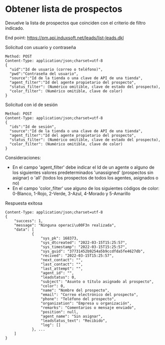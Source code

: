 # Obtener lista de prospectos

Devuelve la lista de prospectos que coinciden con el criterio de filtro indicado.

End point: https://pm.api.induxsoft.net/leads/list-leads.dkl

Solicitud con usuario y contraseña
```
Method: POST
Content-Type: application/json;charset=utf-8
{
  "uid":"Id de usuario (correo o teléfono)",
  "pwd":"Contraseña del usuario",
  "source":"Id de la tienda o una clave de API de una tienda",
  "agent_filter":"Id del agente propietario del prospecto",
  "status_filter": (Numérico omitible, clave de estado del prospecto),
  "color_filter": (Numérico omitible, clave de color)
}
```

Solicitud con id de sesión
```
Method: POST
Content-Type: application/json;charset=utf-8
{
  "ids":"Id de sesión",
  "source":"Id de la tienda o una clave de API de una tienda",
  "agent_filter":"Id del agente propietario del prospecto",
  "status_filter": (Numérico omitible, clave de estado del prospecto),
  "color_filter": (Numérico omitible, clave de color)
}
```

Consideraciones:

* En el campo 'agent_filter' debe indicar el Id de un agente o alguno de los siguientes valores predeterminados 'unassigned' (prospectos sin asignar) o 'all' (todos los prospectos de todos los agentes, asignados o no)
* En el campo 'color_filter' use alguno de los siguientes códigos de color: 0-Blanco, 1-Rojo, 2-Verde, 3-Azul, 4-Morado y 5-Amarillo

Respuesta exitosa

```
Content-Type: application/json;charset=utf-8
{
    "success": 1,
    "message": "Ninguna operaci\u00F3n realizada",
    "data": [
            {
                "sys_pk": 168373,
                "sys_dtcreated": "2022-03-15T15:25:57",
                "sys_timestamp": "2022-03-15T15:25:57",
                "sys_guid": "37731452b9254a5b9ccdfda5fe4627db",
                "recived": "2022-03-15T15:25:57",
                "next_contact": "",
                "last_contact": "",
                "last_attempt": "",
                "agent_id": "",
                "leadstatus": 0,
                "subject": "Asunto o título asignado al prospecto",
                "color": 0,
                "name": "Nombre del prospecto",
                "email": "Correo electrónico del prospecto",
                "phone": "Teléfono del prospecto",
                "organization": "Empresa u organización",
                "remarks": "Comentarios o mensaje enviado",
                "position": null,
                "agent_name": "Sin asignar",
                "leadstatus_text": "Recibido",
                "log": []
            }, ...
    ]
}
```
